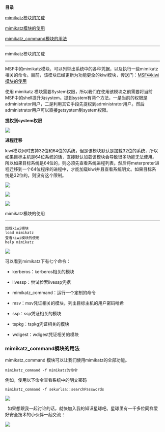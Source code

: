 **目录**

[mimikatz模块的加载](#t0 "mimikatz模块的加载")

[mimikatz模块的使用](#t1 "mimikatz模块的使用")

[mimikatz\_command模块的用法](#t2 "mimikatz_command模块的用法")

* * *

mimikatz模块的加载
-------------

MSF中的mimikatz模块，可以列举出系统中的各种凭据，以及执行一些mimikatz相关的命令。目前，该模块已经更新为功能更全的kiwi模块，传送门：[MSF中kiwi模块的使用](https://xie1997.blog.csdn.net/article/details/104802921 "MSF中kiwi模块的使用")

使用 mimikatz 模块需要System权限，所以我们在使用该模块之前需要将当前MSF中的shell提升为system。提到system有两个方法，一是当前的权限是administrator用户，二是利用其它手段先提权到administrator用户。然后administrator用户可以直接getsystem到system权限。

**提权到system权限**

![](https://img-blog.csdnimg.cn/20200311185018584.png?x-oss-process=image/watermark,type_ZmFuZ3poZW5naGVpdGk,shadow_10,text_aHR0cHM6Ly9ibG9nLmNzZG4ubmV0L3FxXzM2MTE5MTky,size_16,color_FFFFFF,t_70)

**进程迁移**

kiwi模块同时支持32位和64位的系统，但是该模块默认是加载32位的系统，所以如果目标主机是64位系统的话，直接默认加载该模块会导致很多功能无法使用。所以如果目标系统是64位的，则必须先查看系统进程列表，然后将meterpreter进程迁移到一个64位程序的进程中，才能加载kiwi并且查看系统明文。如果目标系统是32位的，则没有这个限制。

![](https://img-blog.csdnimg.cn/20200311185256640.png?x-oss-process=image/watermark,type_ZmFuZ3poZW5naGVpdGk,shadow_10,text_aHR0cHM6Ly9ibG9nLmNzZG4ubmV0L3FxXzM2MTE5MTky,size_16,color_FFFFFF,t_70)

![](https://img-blog.csdnimg.cn/20200311185328271.png?x-oss-process=image/watermark,type_ZmFuZ3poZW5naGVpdGk,shadow_10,text_aHR0cHM6Ly9ibG9nLmNzZG4ubmV0L3FxXzM2MTE5MTky,size_16,color_FFFFFF,t_70)

![](https://img-blog.csdnimg.cn/20200311185358666.png)

mimikatz模块的使用
-------------

```
加载kiwi模块      
load mimikatz      
查看kiwi模块的使用      
help mimikatz
```


![](https://img-blog.csdnimg.cn/20191110213626332.png?x-oss-process=image/watermark,type_ZmFuZ3poZW5naGVpdGk,shadow_10,text_aHR0cHM6Ly9ibG9nLmNzZG4ubmV0L3FxXzM2MTE5MTky,size_16,color_FFFFFF,t_70)

可以看到mimikatz下有七个命令：

*   kerberos：kerberos相关的模块
*   livessp：尝试检索livessp凭据
*   mimikatz\_command：运行一个定制的命令
*   msv：msv凭证相关的模块，列出目标主机的用户密码哈希
*   ssp：ssp凭证相关的模块
*   tspkg：tspkg凭证相关的模块
*   wdigest：wdigest凭证相关的模块

### mimikatz\_command模块的用法

mimikatz\_command 模块可以让我们使用mimikatz的全部功能。

```
mimikatz_command -f mimikatz的命令
```


例如，使用以下命令查看系统中的明文密码

```
mimikatz_command -f sekurlsa::searchPasswords
```


![](https://img-blog.csdnimg.cn/20191111114428923.png?x-oss-process=image/watermark,type_ZmFuZ3poZW5naGVpdGk,shadow_10,text_aHR0cHM6Ly9ibG9nLmNzZG4ubmV0L3FxXzM2MTE5MTky,size_16,color_FFFFFF,t_70)

  如果想跟我一起讨论的话，就快加入我的知识星球吧。星球里有一千多位同样爱好安全技术的小伙伴一起交流！

![](https://img-blog.csdnimg.cn/1219ed79e9ed449d85d27b732cda5ea6.jpg)